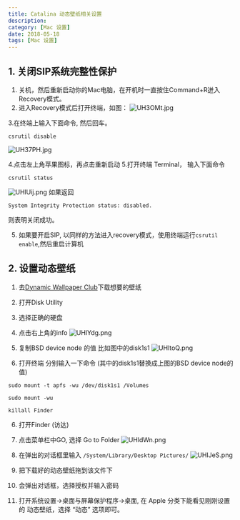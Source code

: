 ```yaml
---
title: Catalina 动态壁纸相关设置
description: 
category: [Mac 设置]
date: 2018-05-18
tags: [Mac 设置]
---
```


## 1. 关闭SIP系统完整性保护

1. 关机，然后重新启动你的Mac电脑，在开机时一直按住Command+R迸入Recovery模式。
2. 进入Recovery模式后打开终端，如图：
![UH3OMt.jpg](https://s1.ax1x.com/2020/07/22/UH3OMt.jpg)

3.在终端上输入下面命令, 然后回车。
```
csrutil disable
```

![UH37PH.jpg](https://s1.ax1x.com/2020/07/22/UH37PH.jpg)

4.点击左上角苹果图标，再点击重新启动
5.打开终端 Terminal， 输入下面命令
```
csrutil status
```

![UHlUij.png](https://s1.ax1x.com/2020/07/22/UHlUij.png)
如果返回
```
System Integrity Protection status: disabled.
```
则表明关闭成功。

5. 如果要开启SIP, 以同样的方法进入recovery模式，使用终端运行`csrutil enable`,然后重启计算机

## 2. 设置动态壁纸

1. 去[Dynamic Wallpaper Club](https://dynamicwallpaper.club/gallery)下载想要的壁纸
1. 打开Disk Utility
2. 选择正确的硬盘
3. 点击右上角的info
![UHlYdg.png](https://s1.ax1x.com/2020/07/22/UHlYdg.png)

4. 复制BSD device node 的值 比如图中的disk1s1
![UHltoQ.png](https://s1.ax1x.com/2020/07/22/UHltoQ.png)

5. 打开终端 分别输入一下命令 (其中的disk1s1替换成上图的BSD device node的值)
```
sudo mount -t apfs -wu /dev/disk1s1 /Volumes
```
```
sudo mount -wu
```
```
killall Finder
```
6. 打开Finder (访达)
7. 点击菜单栏中GO, 选择 Go to Folder
![UHldWn.png](https://s1.ax1x.com/2020/07/22/UHldWn.png)


8. 在弹出的对话框里输入 `/System/Library/Desktop Pictures/`
![UHlJeS.png](https://s1.ax1x.com/2020/07/22/UHlJeS.png)


9. 把下载好的动态壁纸拖到该文件下

10. 会弹出对话框，选择授权并输入密码

11. 打开系统设置->桌面与屏幕保护程序->桌面, 在 Apple 分类下能看见刚刚设置的 动态壁纸，选择 “动态” 选项即可。
